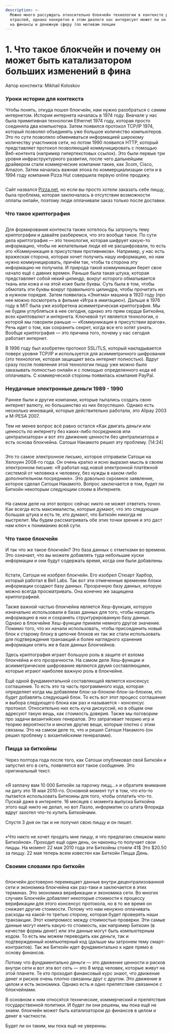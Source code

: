 ```yaml
---
description: >-
  Можно много рассуждать относительно блокчейн технологии в контексте разных
  отраслей, однако конкретно в этом диалоге нас интересует может ли он повлиять
  на финансы и денежную сферу (по мотивам лекции
---
```


# 1. Что такое блокчейн и почему он может быть катализатором больших изменений в фина

Автор конспекта: Mikhail Koloskov

### Уроки истории для контекста

Чтобы понять, откуда пошел блокчейн, нам нужно разобраться с самим интернетом. История интернета началась в 1974 году. Вначале у нас была примитивная технология Ethernet 1974 году, которая просто соединяла два компьютера. Затем появился протокол TCP/IP 1974, который позволял объединять уже большое количество компьютеров. Это по сути позволяло обмениваться информацией широкому количеству участников сети, но потом 1990 появился HTTP, который представляет протокол позволяющий коммуницировать с помощью Веб-контента (например гипертекстовых ссылок). Это были первые три уровня инфраструктурного развития, после чего дальнейшим драйвером стали коммерческие компании такие, как 3com, Cisco, Amazon. Затем началась важная эпоха по коммерциализации сети и в 1994 году компания Pizza Hut совершила первую online продажу.

<figure><img src="https://leonardo.osnova.io/20bfccf7-db5b-5784-8d30-493ee1996579/-/preview/1900/-/format/webp/" alt=""><figcaption></figcaption></figure>

Сайт назвался [Pizza.net](http://pizza.net/), но если вы просто хотели заказать себе пиццу, была проблема, которая заключалась в отсутствии возможности оплаты онлайн, поэтому люди оплачивали заказ только после доставки.

### Что такое криптография

<figure><img src="https://leonardo.osnova.io/0ef487ea-5c8c-5994-a67c-e0c74d213457/-/preview/1900/-/format/webp/" alt=""><figcaption></figcaption></figure>

Для формирования контекста также хотелось бы затронуть тему криптографии и давайте разберемся, что это вообще такое. По сути дела криптография — это технология, которая шифрует какую-то информацию, чтобы не желательные люди её не расшифровали, то есть это «Коммуникация в присутствии противников». Например, у нас есть вражеская сторона, которая хочет получить нашу информацию, но нам нужно коммуницировать, причём так, чтобы та сторона эту информацию не получила. И природа такой коммуникации берет свое начало ещё с давних времен. Раньше была такая штука, которая представляет собой некий цилиндр, вокруг которого обматывается ткань или кожа и на этой коже были буквы. Суть была в том, чтобы обмотать эти буквы вокруг правильного цилиндра, чтобы прочитать их в нужном порядке. Затем появилась «Энигма» машина в 1920 году (про нее можно посмотреть в фильме «Игра в имитацию»). Дальше в 1976 году в MIT была уже изобретена асимметрическая криптография. Мы не будем углубляться в нее сегодня, однако это прям сердце Биткойна, всех криптовалют и интернета. Ключевой тут является технология, о которой мы говорили раньше — «Коммуникация в присутствии врагов». Речь идет о том, как сохранить секрет, когда все его хотят узнать. Вообще криптография — это причина того, почему у нас сегодня работает интернет.

В 1996 году был изобретен протокол SSL/TLS, который накладывается поверх уровня TCP/IP и используется для асимметричного шифрования (это технология, которая защищает весь интернет полностью). Вдруг сразу после появления этой технологии пиццу уже можно было заказывать полностью онлайн и с помощью определенного кода её оплачивать. С коммерческой стороны появилась компания PayPal.

### Неудачные электронные деньги 1989 - 1990

Раннее были и другие компании, которые пытались создать свою интернет валюту, но большинство из них безуспешно. Однако есть несколько инноваций, которые действительно работали, это Alipay 2003 и M-PESA 2007.

Тем не менее вопрос всё равно остался «Как двигать деньги или ценность по интернету без каких-либо посредников или централизатора» и вот это движение ценности без централизатора и есть основа блокчейна. Сатоши Накамото решил эту проблему. \[14:24]

<figure><img src="https://leonardo.osnova.io/4a779edd-19c4-52e2-aa68-ff7fbd8115b6/-/preview/1900/-/format/webp/" alt=""><figcaption></figcaption></figure>

Это то самое электронное письмо, которое отправили Сатоши на Хелоуин 2008-го года. Он очень кратко и ясно выразил мысль в своем электронном письме: «Я работал над новой электронной платёжной системой от человека к человеку, без нужды в каком-либо дополнительном посреднике». Это довольно скромное заявление, которое сделал Сатоши Накамото. Вопрос заключается в том, будет ли Биткойн некоторым следующим слоем в Интернете.

<figure><img src="https://leonardo.osnova.io/5a91224d-e655-525f-a8d7-1e8608d110a0/-/preview/2000/-/format/webp/" alt=""><figcaption></figcaption></figure>

На самом деле на этот вопрос сейчас никто не может ответить точно. Как всегда есть максималисты, которые думают, что это следующая большая штука и есть те, кто думают, что Биткойн никогда не выстрелит. Мы будем рассматривать обе этих точки зрения и это даст нам ключ к пониманию всей сути.

### Что такое блокчейн

И так что же такое блокчейн? Это база данных с отметками во времени. Это означает, что вы можете добавлять туда небольшие куски информации и они будут содержать время, когда они были добавлены.

<figure><img src="https://leonardo.osnova.io/5ecd77cd-f994-5386-9646-1f06567c5ab1/-/preview/2000/-/format/webp/" alt=""><figcaption></figcaption></figure>

Кстати, Сатоши не изобрел блокчейн. Его изобрел Стюарт Харбор, который работал в Bell Labs. Так вот эти отмеченные временем блоки информации создают базу данных. Прозрачную базу данных, которую можно всегда просматривать. Она конечно же защищена криптографией.

Также важной частью блокчейна является Хеш-функция, которую изначально использовали в базах данных для того, чтобы находить информацию в них и сохранять структурированную базу данных. Однако в блокчейне Хеш-функции приняли немного другое значение. Помимо того, что их начали использовать, чтобы присоединить новый блок к старому блоку в цепочке блоков их так же стали использовать для подтверждения транзакций и более наглядного хранения информации опять же в базе данных Блокчейнов.

Здесь криптография играет большую роль в защите от взлома блокчейна и его прозрачности. На самом деле Хеш-функции и асимметрическое шифрование являются двумя составляющими, которые играют наиболее важную роль в блокчейне.

Ещё одной фундаментальной составляющей является консенсус соглашения. То есть это та часть программного кода, которая определяет когда мы добавляем блок-за-блоком-блок-за-блоком, кто будет добавлять следующий блок. То есть вот этот процесс соглашения и выбора следующего блока как раз и называется - консенсус протокол. Относительно них есть куча дискуссий, но в общем они адресуют такую вещь, как стоимость доверия. Также мы поговорим про задачи византийских генералов. Это затрагивает теорию игр и теорию вероятности и многие другие вещи, которые плотно с этим связаны. Это на самом деле то, что и решил Сатоши Накамото (он решил проблему с византийскими генералами).

### Пицца за биткойны

Через полтора года после того, как Сатоши опубликовал свой Биткойн и запустил его в сеть, появляется вот такое сообщение. Это оригинальный текст.

<figure><img src="https://leonardo.osnova.io/6f0294df-eb32-589b-9d62-a4acfa0f7dfe/-/preview/2000/-/format/webp/" alt=""><figcaption></figcaption></figure>

«Я заплачу вам 10 000 Биткойн за парочку пицц…» и обратите внимание на дату это 18 мая 2010-го. Основной момент тут в том, что кто-то пытается использовать Биткоины для того, чтобы оплатить что-то. Пускай даже в интернете. 16 месяцев с момента выпуска Биткойна этого ещё никто не делал, но вот Лазло, информатик со штата Флорида вдруг захотел что-то купить Биткойнами.



Спустя 3 дня он так и не получил свою пиццу и он пишет.

<figure><img src="https://leonardo.osnova.io/6f0294df-eb32-589b-9d62-a4acfa0f7dfe/-/preview/2000/-/format/webp/" alt=""><figcaption></figcaption></figure>

«Что никто не хочет продать мне пиццу, я что предлагаю слишком мало Биткойнов». Проходит ещё один день, он наконец-то получает свои пиццы. На момент 22 мая 2010 года эти Биткойны стояли 41$ Это $20.50 за пиццу. 22 мая теперь всем известен как Биткойн Пицца День.

### Своими словами про биткойн

<figure><img src="https://leonardo.osnova.io/63aa1417-6b36-5d00-810d-daa0b32b1eae/-/preview/2000/-/format/webp/" alt=""><figcaption></figcaption></figure>

блокчейн достоверно перемещает данные внутри децентрализованной сети и экономика блокчейна как раз-таки и заключается в этих терминах. Это экономика верификации и экономика сети. Во многих случаях Блокчейн добавляет некоторые стоимости к процессу верификации для этого консенсус протокола, но в то же время он снижает другие стоимости. Потому что нам ненужно оплачивать расходы на какой-то третью сторону, которая будет проверять наши транзакции. Этот компромисс между стоимостью проверки. Эти самые данные могут иметь какую-то стоимость, как например Биткоин (в качестве формы денег) или эти данные могут быть компьютерным кодом. То есть мы можем переводить как деньги, так и подтвержденный компьютерный код (дальше мы затронем тему смарт-контрактов). Так же Биткойн идет фундаментально к идее прямо в основу финансов.

Потому что фундаментально деньги — это движение ценности и рисков внутри сети и вот эта вот сеть — это 8 млрд человек, которые живут на этой планете. Те кто проходил финансовый курс знают, что движение денег и рисков очень плотно связанны друг с другом. Это движение в целом и есть экономика. Однако есть и одно препятствие связанное с блокчейнами.

В основном к ним относятся технические, коммерческий и препятствия государственной политики. И будет ли они решены, мы пока ещё не знаем. блокчейн может быть катализатором до финансов в целом и денег в частности.

Будет ли он таким, мы пока ещё не уверенны.
